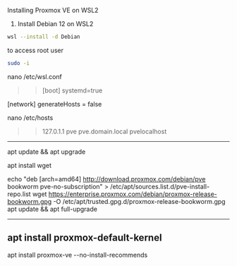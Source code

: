 Installing Proxmox VE on WSL2
1. Install Debian 12 on WSL2

```sh
wsl --install -d Debian
```
to access root user

```sh
sudo -i
```
nano /etc/wsl.conf

>> [boot]
systemd=true

[network]
generateHosts = false

nano /etc/hosts
>> 127.0.1.1       pve     pve.domain.local pvelocalhost

---------------------------

apt update && apt upgrade

apt install wget

echo "deb [arch=amd64] http://download.proxmox.com/debian/pve bookworm pve-no-subscription" > /etc/apt/sources.list.d/pve-install-repo.list
wget https://enterprise.proxmox.com/debian/proxmox-release-bookworm.gpg -O /etc/apt/trusted.gpg.d/proxmox-release-bookworm.gpg 
apt update && apt full-upgrade


---------------------

apt install proxmox-default-kernel
-------------------------

apt install proxmox-ve --no-install-recommends

